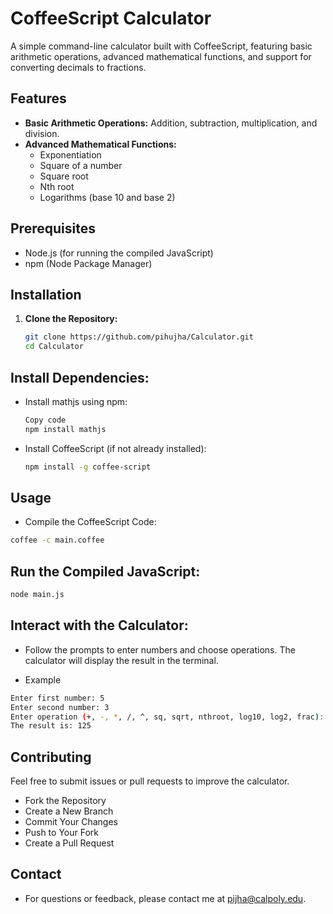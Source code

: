 # CoffeeScript Calculator

A simple command-line calculator built with CoffeeScript, featuring basic arithmetic operations, advanced mathematical functions, and support for converting decimals to fractions.

## Features

- **Basic Arithmetic Operations:** Addition, subtraction, multiplication, and division.
- **Advanced Mathematical Functions:**
  - Exponentiation
  - Square of a number
  - Square root
  - Nth root
  - Logarithms (base 10 and base 2)

## Prerequisites

- Node.js (for running the compiled JavaScript)
- npm (Node Package Manager)

## Installation

1. **Clone the Repository:**

   ```sh
   git clone https://github.com/pihujha/Calculator.git
   cd Calculator
   ```

## Install Dependencies:

- Install mathjs using npm:

  ```sh
  Copy code
  npm install mathjs
  ```
- Install CoffeeScript (if not already installed):
  

  ```sh
  npm install -g coffee-script
  ```

## Usage
-   Compile the CoffeeScript Code:
  
  ```sh
  coffee -c main.coffee
  ```

## Run the Compiled JavaScript:

```sh
node main.js
```

## Interact with the Calculator:

- Follow the prompts to enter numbers and choose operations. The calculator will display the result in the terminal.

- Example
```sh
Enter first number: 5
Enter second number: 3
Enter operation (+, -, *, /, ^, sq, sqrt, nthroot, log10, log2, frac): ^
The result is: 125
```

## Contributing
Feel free to submit issues or pull requests to improve the calculator.

  - Fork the Repository
  - Create a New Branch
  - Commit Your Changes
  - Push to Your Fork
  - Create a Pull Request

## Contact
- For questions or feedback, please contact me at pijha@calpoly.edu.





